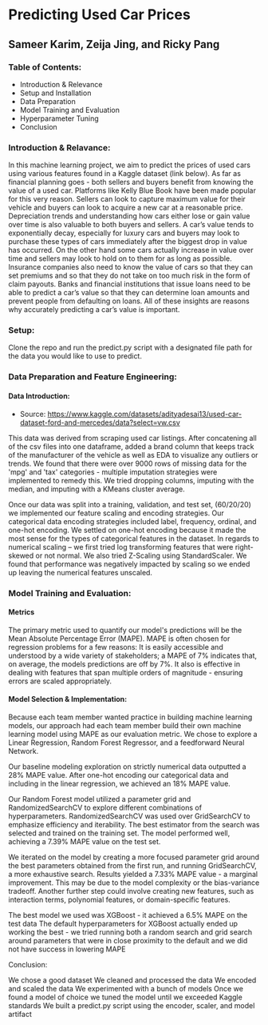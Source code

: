 # Predicting Used Car Prices
## Sameer Karim, Zeija Jing, and Ricky Pang

### Table of Contents:
- Introduction & Relevance
- Setup and Installation
- Data Preparation
- Model Training and Evaluation
- Hyperparameter Tuning
- Conclusion

### Introduction & Relavance:
In this machine learning project, we aim to predict the prices of used cars using various features found in a Kaggle dataset (link below). As far as financial planning goes - both sellers and buyers benefit from knowing the value of a used car. Platforms like Kelly Blue Book have been made popular for this very reason. Sellers can look to capture maximum value for their vehicle and buyers can look to acquire a new car at a reasonable price. Depreciation trends and understanding how cars either lose or gain value over time is also valuable to both buyers and sellers. A car’s value tends to exponentially decay, especially for luxury cars and buyers may look to purchase these types of cars immediately after the biggest drop in value has occurred. On the other hand some cars actually increase in value over time and sellers may look to hold on to them for as long as possible. Insurance companies also need to know the value of cars so that they can set premiums and so that they do not take on too much risk in the form of claim payouts. Banks and financial institutions that issue loans need to be able to predict a car’s value so that they can determine loan amounts and prevent people from defaulting on loans. All of these insights are reasons why accurately predicting a car’s value is important. 

### Setup:
Clone the repo and run the predict.py script with a designated file path for the data you would like to use to predict.

### Data Preparation and Feature Engineering:

#### Data Introduction:
- Source: https://www.kaggle.com/datasets/adityadesai13/used-car-dataset-ford-and-mercedes/data?select=vw.csv

This data was derived from scraping used car listings. After concatening all of the csv files into one dataframe, added a brand column that keeps track of the manufacturer of the vehicle as well as EDA to visualize any outliers or trends. We found that there were over 9000 rows of missing data for the 'mpg' and 'tax' categories - multiple imputation strategies were implemented to remedy this. We tried dropping columns, imputing with the median, and imputing with a KMeans cluster average. 

Once our data was split into a training, validation, and test set, (60/20/20) we implemented our feature scaling and encoding strategies. Our categorical data encoding strategies included label, frequency, ordinal, and one-hot encoding. We settled on one-hot encoding because it made the most sense for the types of categorical features in the dataset. In regards to numerical scaling – we first tried log transforming features that were right-skewed or not normal. We also tried Z-Scaling using StandardScaler. We found that performance was negatively impacted by scaling so we ended up leaving the numerical features unscaled. 

### Model Training and Evaluation:

#### Metrics
The primary metric used to quantify our model's predictions will be the Mean Absolute Percentage Error (MAPE). MAPE is often chosen for regression problems for a few reasons: It is easily accessible and understood by a wide variety of stakeholders; a MAPE of 7% indicates that, on average, the models predictions are off by 7%. It also is effective in dealing with features that span multiple orders of magnitude - ensuring errors are scaled appropriately. 

#### Model Selection & Implementation:
Because each team member wanted practice in building machine learning models, our approach had each team member build their own machine learning model using MAPE as our evaluation metric. We chose to explore a Linear Regression, Random Forest Regressor, and a feedforward Neural Network. 

Our baseline modeling exploration on strictly numerical data outputted a 28% MAPE value. After one-hot encoding our categorical data and including in the linear regression, we achieved an 18% MAPE value.

Our Random Forest model utilized a parameter grid and RandomizedSearchCV to explore different combinations of hyperparameters. RandomizedSearchCV was used over GridSearchCV to emphasize efficiency and iterability. The best estimator from the search was selected and trained on the training set. The model performed well, achieving a 7.39% MAPE value on the test set.

We iterated on the model by creating a more focused parameter grid around the best parameters obtained from the first run, and running GridSearchCV, a more exhaustive search. Results yielded a 7.33% MAPE value - a marginal improvement. This may be due to the model complexity or the bias-variance tradeoff. Another further step could involve creating new features, such as interaction terms, polynomial features, or domain-specific features. 

The best model we used was XGBoost - it achieved a 6.5% MAPE on the test data
The default hyperparameters for XGBoost actually ended up working the best - we tried running both a random search and grid search around parameters that were in close proximity to the default and we did not have success in lowering MAPE


Conclusion:

We chose a good dataset 
We cleaned and processed the data 
We encoded and scaled the data
We experimented with a bunch of models
Once we found a model of choice we tuned the model until we exceeded Kaggle standards
We built a predict.py script using the encoder, scaler, and model artifact





